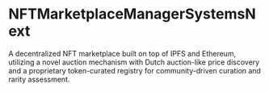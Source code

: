 # NFTMarketplaceManagerSystemsNext
A decentralized NFT marketplace built on top of IPFS and Ethereum, utilizing a novel auction mechanism with Dutch auction-like price discovery and a proprietary token-curated registry for community-driven curation and rarity assessment.
